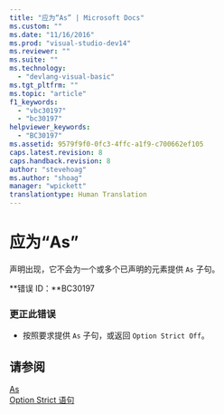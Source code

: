 ```yaml
---
title: "应为“As” | Microsoft Docs"
ms.custom: ""
ms.date: "11/16/2016"
ms.prod: "visual-studio-dev14"
ms.reviewer: ""
ms.suite: ""
ms.technology: 
  - "devlang-visual-basic"
ms.tgt_pltfrm: ""
ms.topic: "article"
f1_keywords: 
  - "vbc30197"
  - "bc30197"
helpviewer_keywords: 
  - "BC30197"
ms.assetid: 9579f9f0-0fc3-4ffc-a1f9-c700662ef105
caps.latest.revision: 8
caps.handback.revision: 8
author: "stevehoag"
ms.author: "shoag"
manager: "wpickett"
translationtype: Human Translation
---
```

# 应为“As”
声明出现，它不会为一个或多个已声明的元素提供 `As` 子句。  
  
 **错误 ID：**BC30197  
  
### 更正此错误  
  
-   按照要求提供 `As` 子句，或返回 `Option Strict Off`。  
  
## 请参阅  
 [As](../../visual-basic/language-reference/statements/as-clause.md)   
 [Option Strict 语句](../../visual-basic/language-reference/statements/option-strict-statement.md)